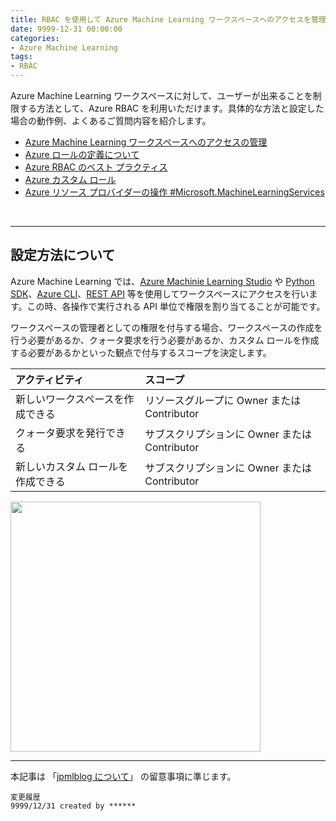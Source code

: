 ```yaml
---
title: RBAC を使用して Azure Machine Learning ワークスペースへのアクセスを管理する方法について
date: 9999-12-31 00:00:00
categories:
- Azure Machine Learning 
tags:
- RBAC
---
```

Azure Machine Learning ワークスペースに対して、ユーザーが出来ることを制限する方法として、Azure RBAC を利用いただけます。具体的な方法と設定した場合の動作例、よくあるご質問内容を紹介します。  

- [Azure Machine Learning ワークスペースへのアクセスの管理](https://docs.microsoft.com/ja-jp/azure/machine-learning/how-to-assign-roles)
- [Azure ロールの定義について](https://docs.microsoft.com/ja-jp/azure/role-based-access-control/role-definitions)
- [Azure RBAC のベスト プラクティス](https://docs.microsoft.com/ja-jp/azure/role-based-access-control/best-practices)
- [Azure カスタム ロール](https://docs.microsoft.com/ja-jp/azure/role-based-access-control/custom-roles)
- [Azure リソース プロバイダーの操作 #Microsoft.MachineLearningServices](https://docs.microsoft.com/ja-jp/azure/role-based-access-control/resource-provider-operations#microsoftmachinelearningservices)

<!-- more -->
<br>

***
## 設定方法について
Azure Machine Learning では、[Azure Machinie Learning Studio](https://ml.azure.com/) や [Python SDK](https://docs.microsoft.com/ja-jp/python/api/overview/azure/ml/?view=azure-ml-py)、[Azure CLI](https://docs.microsoft.com/ja-jp/rest/api/azureml/workspacesandcomputes/machinelearningcompute)、[REST API](https://docs.microsoft.com/ja-jp/rest/api/azureml/) 等を使用してワークスペースにアクセスを行います。この時、各操作で実行される API 単位で権限を割り当てることが可能です。  

ワークスペースの管理者としての権限を付与する場合、ワークスペースの作成を行う必要があるか、クォータ要求を行う必要があるか、カスタム ロールを作成する必要があるかといった観点で付与するスコープを決定します。  

|アクティビティ|スコープ|
|:--|:--|
|新しいワークスペースを作成できる|リソースグループに Owner または Contributor|
|クォータ要求を発行できる|サブスクリプションに Owner または Contributor|
|新しいカスタム ロールを作成できる|サブスクリプションに Owner または Contributor|

<img src="https://jpmlblog.github.io/images/template.png" width=400px>  

***
本記事は 「[jpmlblog について](https://jpmlblog.github.io/blog/2020/01/01/about-jpmlblog/)」 の留意事項に準じます。  

`変更履歴`  
`9999/12/31 created by ******`